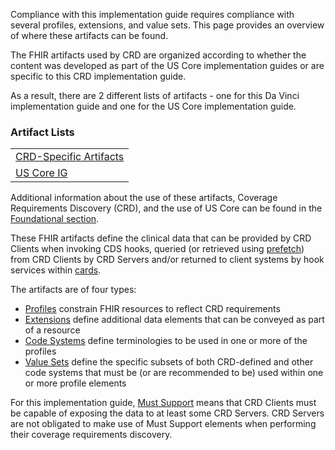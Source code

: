 Compliance with this implementation guide requires compliance with several profiles, extensions, and value sets.  This page provides an overview of where these artifacts can be found.

The FHIR artifacts used by CRD are organized according to whether the content was developed as part of the US Core implementation guides or are specific to this CRD implementation guide.

As a result, there are 2 different lists of artifacts - one for this Da Vinci implementation guide and one for the US Core implementation guide.

### Artifact Lists
<table>
  <tr>
    <td><a href="artifacts.html">CRD-Specific Artifacts</a></td>
  </tr>
  <tr>
    <td><a href="{{site.data.fhir.ver.uscore}}">US Core IG</a></td>
  </tr>
</table>

Additional information about the use of these artifacts, Coverage Requirements Discovery (CRD), and the use of US Core can be found in the [Foundational section](foundation.html#profiles).

These FHIR artifacts define the clinical data that can be provided by CRD Clients when invoking CDS hooks, queried (or retrieved using [prefetch](foundation.html#prefetch)) from CRD Clients by CRD Servers and/or returned to client systems by hook services within [cards](cards.html).

The artifacts are of four types:

* [Profiles]({{site.data.fhir.path}}profiling.html) constrain FHIR resources to reflect CRD requirements
* [Extensions]({{site.data.fhir.path}}extensibility.html) define additional data elements that can be conveyed as part of a resource
* [Code Systems]({{site.data.fhir.path}}codesystem.html) define terminologies to be used in one or more of the profiles
* [Value Sets]({{site.data.fhir.path}}valueset.html) define the specific subsets of both CRD-defined and other code systems that must be (or are recommended to be) used within one or more profile elements

For this implementation guide, [Must Support]({{site.data.fhir.path}}profiling.html#mustsupport) means that CRD Clients must be capable of exposing the data to at least some CRD Servers.  CRD Servers are not obligated to make use of Must Support elements when performing their coverage requirements discovery.

<!-- Todo: examples, capabilitystatement, TestScenario? -->
